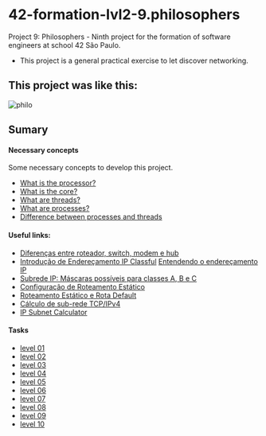 # 42-formation-lvl2-9.philosophers
Project 9: Philosophers - Ninth project for the formation of software engineers at school 42 São Paulo.

- This project is a general practical exercise to let discover networking.

## This project was like this:
![philo](https://user-images.githubusercontent.com/83036509/195736506-28f72fd7-3b88-48f3-8b93-01e2c5648938.gif)

## Sumary

#### Necessary concepts

Some necessary concepts to develop this project.

- [What is the processor?](readmes/necessary_concepts.md)
- [What is the core?](readmes/necessary_concepts.md)
- [What are threads?](readmes/necessary_concepts.md)
- [What are processes?](readmes/necessary_concepts.md)
- [Difference between processes and threads](readmes/necessary_concepts.md)

#### Useful links:

- [Diferenças entre roteador, switch, modem e hub](https://www.infowester.com/hubswitchrouter.php)
- [Introdução de Endereçamento IP Classful](https://acervolima.com/introducao-de-enderecamento-ip-classful-1/#:~:text=tem%208%20bits.-,Os%20bits%20de%20ordem%20superior%20do%20primeiro%20octeto%20de%20endere%C3%A7os,classe%20C%20%C3%A9%20255.255.255)
 [Entendendo o endereçamento IP](https://www.hardware.com.br/livros/linux-redes/capitulo-entendendo-enderecamento.html)
- [Subrede IP: Máscaras possíveis para classes A, B e C](http://www.dltec.com.br/blog/redes/subrede-ip-mascaras-possiveis-e-quantidades-para-classes-a-b-e-c-curso-ccna/)
- [Configuração de Roteamento Estático](https://www.youtube.com/watch?v=HjMBWPyLk3U&ab_channel=SamuelHenriqueBuckeBrito)
- [Roteamento Estático e Rota Default](https://www.youtube.com/watch?v=EZc4xUtfd6Y&t=98s&ab_channel=GustavoKalau)
- [Cálculo de sub-rede TCP/IPv4](https://www.youtube.com/watch?v=GGmhv1Wz6fc)
- [IP Subnet Calculator](https://www.calculator.net/ip-subnet-calculator.html?cclass=c&csubnet=25&cip=6.120.49.126&ctype=ipv4&printit=0&x=90&y=17)

#### Tasks
- [level 01](readmes/)
- [level 02](readmes/)
- [level 03](readmes/)
- [level 04](readmes/)
- [level 05](readmes/)
- [level 06](readmes/)
- [level 07](readmes/)
- [level 08](readmes/)
- [level 09](readmes/)
- [level 10](readmes/)
